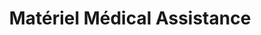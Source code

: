 ---
title: "Matériel Médical Assistance"
url: /toulon/materiel-medical-assistance/
shop: approvisionnement médical
---